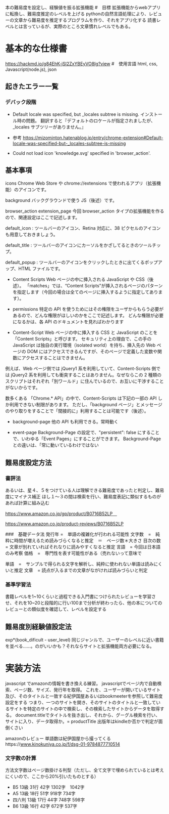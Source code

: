 本の難易度を設定し、経験値を振る拡張機能
#　目標
拡張機能からwebアプリに転換し、難易度推定のレベルを上げる
pythonの自然言語処理により、レビューの文章から難易度を推定するプログラムを作り、それをアプリ化する
読書レベルとは言っているが、実際のところ文章慣れレベルでもある。
# 基本的な仕様書
https://hackmd.io/g84EhK-jSl2ZxYBEyVO8Ig?view
#　使用言語
html, css, Javascript(node.js), json


## 起きたエラー一覧

### デバック段階

- Default locale was specified, but \_locales subtree is missing.
  インストール時の問題。
  翻訳すると『デフォルトのロケールが指定されましたが、\_locales サブツリーがありません。』
- 参考
  https://mizominton.hatenablog.jp/entry/chrome-extension#Default-locale-was-specified-but-_locales-subtree-is-missing

- Could not load icon 'knowledge.svg' specified in 'browser_action'.

## 基本事項

icons
Chrome Web Store や chrome://extensions で使われるアプリ（拡張機能）のアイコンです。

background
バックグラウンドで使う JS（後述）です。

browser_action
extension_page
今回 browser_action タイプの拡張機能を作るので、関連設定はここで記述します。

default_icon : ツールバーのアイコン、Retina 対応に、38 ピクセルのアイコンも用意しておきましょう。

default_title : ツールバーのアイコンにカーソルをかざしてるときのツールチップ。

default_popup : ツールバーのアイコンをクリックしたときに出てくるポップアップ、HTML ファイルです。

- Content Scripts
  Web ページの中に挿入される JavaScript や CSS（後述）。
  「matches」では、“Content Scripts”が挿入されるページのパターンを指定します（今回の場合は全てのページに挿入するように指定してあります）。

- permissions
  特定の API を使うためにはその権限をユーザからもらう必要があるので、どんな権限がほしいのかをここで記述します。
  どんな権限が必要になるかは、各 API のドキュメントを見ればわかります

- Content-Script
  Web ページの中に挿入する CSS と JavaScript のことを「Content Scripts」と呼びます。
  セキュリティ上の理由で、この手の JavaScript は独自の実行環境（isolated world）を持ち、挿入先の Web ページの DOM にはアクセスできるんですが、そのページで定義した変数や関数にアクセスすることはできません。

例えば、Web ページ側では jQuery1 系を利用していて、Content-Scripts 側では jQuery2 系を利用しても衝突することはありません。なぜならこの 2 種類のスクリプトはそれぞれ「別ワールド」に住んでいるので、お互いに干渉することがないからです。

数多くある 「Chrome.\* API」の中で、Content-Scripts は下記の一部の API しか利用できない制限があります。
ただし、「background ページ」とメッセージのやり取りをすることで「間接的に」利用することは可能です（後述）。

- background-page
  他の API も利用できる。常時動く

- event-page
  Background-Page の設定で、"persistent": false にすることで、いわゆる「Event Pages」にすることができます。
  Background-Page との違いは、「常に動いているわけではない

##  難易度設定方法
### 書評法　

あるいは、星４、５をつけている人は理解できる難易度であったと判定し、難易度にマイナス補正
ほし１～３の間は検索を行い、難易度表記に類似するものがあれば計算に組み込む

https://www.amazon.co.jp/gp/product/B0716B52LP　

https://www.amazon.co.jp/product-reviews/B0716B52LP

###　基礎データ法
発行年 =　単語の複雑化が行われる可能性
文字数　=　純粋に時間が増えるため読みづらくなると推定　＝　ページ数＊大きさ
目次の数　= 文章が別れていればそれなりに読みやすくなると推定
言語　= 今回は日本語のみ考察
価格　=　専門性を表す可能性がある（売れないって意味で

単語　=　サンプルで得られる文字を解析し、純粋に使われない単語は読みにくいと推定
文章　= 読点が入るまでの文章がながければ読みづらいと判定
### 基準学習法
書籍レベルを1~10くらいと過程できる入門書につけられたレビューを学習させ、それを10~20と段階的に行い100まで分析が終わったら、他の本についてのレビューとの類似度を確認して、レベルを設定する
## 難易度別経験値設定法
exp*(book_dificult - user_level)
同じジャンルで、ユーザーのレベルに近い書籍を並べる……。のがいいかも？それならサイトと拡張機能両方必要になる。

# 実装方法
javascript でamazonの情報を書き換える練習。
javascriptでページ内で自動検索、ページ数、サイズ、発行年を取得。
これを、ユーザーが開いているサイト及び、そのタイトルと一致する紀伊国屋あるいはbookmeeterを参照して難易度設定をする
つまり、一つのサイトを開き、そのサイトのタイトルと一致しているサイトを特定のサイトの中で検索し、その検索したサイトからデータを取得する。
document.titleでタイトルを抜き出し、それから、グーグル検索を行い、サイトに入り、データ取得か。= productTitle
出版年はkindleか否かで判定が面倒くさい

amazonのレビュー
単語数は紀伊国屋から撮ってくるhttps://www.kinokuniya.co.jp/f/dsg-01-9784877710514

### 文字数の計算
方法文字数はページ数掛ける判型（ただし、全て文字で埋められているとは考えにくいので、ここから20%引いたものとする）　
- B5	13級	31行	42字  1302字　1042字
- A5	13級	18行	51字 918字 734字
- 四六判	13級	17行	44字 748字 598字
- B6	13級	16行	42字 672字 537字
